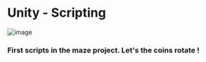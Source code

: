 # Unity - Scripting
![image](https://github.com/user-attachments/assets/63f74d3c-241f-4000-ac29-9f134a36f501)
### First scripts in the maze project. Let's the coins rotate !
